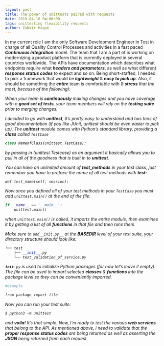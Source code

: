 ```yaml
---
layout: post
title: The power of unittests paired with requests
date: 2018-04-10 04:00:00
tags: unittesting flexibility requests
author: Zubair Haque
---
```


<amp-img width="100" height="50" layout="responsive" src="../assets/images/unittesting.JPG"></amp-img>

In my current role I am the only Software Development Engineer in Test in charge of all Quality Control Processes and activities in a fast paced <i><b>Continuous Integration</b></i> model. The team that I am a part of is working on modernizing a product platform that is currently deployed in several countries worldwide. The APIs have documentation which describes what endpoints require what <i><b>headers and parameters</b></i>, as well as what different <i><b>response status codes</b></i> to expect and so on. Being short-staffed, I needed to pick a framework that would be <i><b>lightweight</b></i> & <i><b>easy to pick up</b></i>. Also, it should be something the <i><b>entire</b></i> team is comfortable with (I <i><b>stress</b><i/> that the most, because of the following):

When your team is <b><i>continuously</i></b> making changes and you have coverage with a <b><i>good set of tests</i></b>, your team members will rely on the <b><i>testing suite</i></b> prior to merging changes.

I decided to go with <b><i>unittest</i></b>, it’s pretty easy to understand and has tons of good documentation (if you like JUnit, unittest should be even easier to pick up). The <b><i>unittest</i></b> module comes with Python’s standard library, providing a <b><i>class</i></b> called <code>TestCase</code>

```python
class NameofClass(unittest.TestCase):
```
by passing in <i>(unittest.Testcase)</i> as an argument it basically allows you to pull in all of the goodness that is built in to <b><i>unittest</i></b>.

You can have an unlimited amount of <b><i>test_methods</i></b> in your test class, just remember you have to preface the name of all test methods with <b><i>test:</i></b>

<code>def test_name(self, session):</code>

Now once you defined all of your test methods in your <code>TestCase</code> you must add <code>unittest.main()</code> at the end of the file:

```python
if __name__ == '__main__':
    unittest.main()
```

when <code>unittest.main()</code> is called, it imports the entire module, then examines it by getting a list of all <b><i>functions</i></b> in that file and then runs them.

Make sure to <code>add__init.py__</code> at the <b><i>BASEDIR</i></b> level of your test suite, your directory structure should look like:

```python
└── test
    ├── __init__.py         
    └── test_validation_of_service.py
```

<code>__init__.py</code> is used to initialize Python packages (for now let’s leave it empty). The file can be used to import selected <b><i>classes</i></b> & <b><i>functions</i></b> into the package level so they can be conveniently imported.

```ruby
#example

from package import file
```
Now you can run your test suite:

```ruby
$ python3 -m unittest
```

and <b><i>voila!</i></b> It’s that simple. Now, I’m ready to test the various <b><i>web services</i></b> that belong to the API. As mentioned above, I need to validate that the <b><i>proper response status codes</i></b> are being returned as well as asserting the <b><i>JSON</i></b> being returned from each request.
